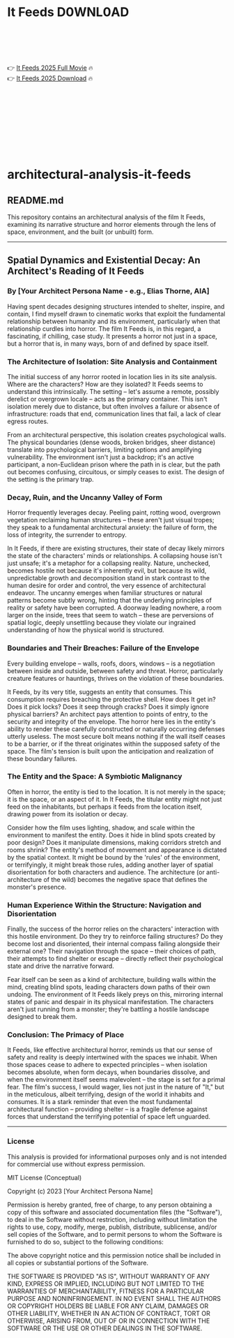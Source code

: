 # It Feeds D0WNL0AD

<br><br><br><br>


👉 <a href="https://Mario-freakhealthcyte1988.github.io/siouzzygtr/">It Feeds 2025 Full Movie</a> 🔥
<br>
👉 <a href="https://Mario-freakhealthcyte1988.github.io/siouzzygtr/">It Feeds 2025 Download</a> 🔥


<br><br><br><br><br><br><br><br>



# architectural-analysis-it-feeds

## README.md

This repository contains an architectural analysis of the film It Feeds, examining its narrative structure and horror elements through the lens of space, environment, and the built (or unbuilt) form.

---

## Spatial Dynamics and Existential Decay: An Architect's Reading of It Feeds

### By [Your Architect Persona Name - e.g., Elias Thorne, AIA]

Having spent decades designing structures intended to shelter, inspire, and contain, I find myself drawn to cinematic works that exploit the fundamental relationship between humanity and its environment, particularly when that relationship curdles into horror. The film It Feeds is, in this regard, a fascinating, if chilling, case study. It presents a horror not just in a space, but a horror that is, in many ways, born of and defined by space itself.

### The Architecture of Isolation: Site Analysis and Containment

The initial success of any horror rooted in location lies in its site analysis. Where are the characters? How are they isolated? It Feeds seems to understand this intrinsically. The setting – let's assume a remote, possibly derelict or overgrown locale – acts as the primary container. This isn't isolation merely due to distance, but often involves a failure or absence of infrastructure: roads that end, communication lines that fail, a lack of clear egress routes.

From an architectural perspective, this isolation creates psychological walls. The physical boundaries (dense woods, broken bridges, sheer distance) translate into psychological barriers, limiting options and amplifying vulnerability. The environment isn't just a backdrop; it's an active participant, a non-Euclidean prison where the path in is clear, but the path out becomes confusing, circuitous, or simply ceases to exist. The design of the setting is the primary trap.

### Decay, Ruin, and the Uncanny Valley of Form

Horror frequently leverages decay. Peeling paint, rotting wood, overgrown vegetation reclaiming human structures – these aren't just visual tropes; they speak to a fundamental architectural anxiety: the failure of form, the loss of integrity, the surrender to entropy.

In It Feeds, if there are existing structures, their state of decay likely mirrors the state of the characters' minds or relationships. A collapsing house isn't just unsafe; it's a metaphor for a collapsing reality. Nature, unchecked, becomes hostile not because it's inherently evil, but because its wild, unpredictable growth and decomposition stand in stark contrast to the human desire for order and control, the very essence of architectural endeavor. The uncanny emerges when familiar structures or natural patterns become subtly wrong, hinting that the underlying principles of reality or safety have been corrupted. A doorway leading nowhere, a room larger on the inside, trees that seem to watch – these are perversions of spatial logic, deeply unsettling because they violate our ingrained understanding of how the physical world is structured.

### Boundaries and Their Breaches: Failure of the Envelope

Every building envelope – walls, roofs, doors, windows – is a negotiation between inside and outside, between safety and threat. Horror, particularly creature features or hauntings, thrives on the violation of these boundaries.

It Feeds, by its very title, suggests an entity that consumes. This consumption requires breaching the protective shell. How does It get in? Does it pick locks? Does it seep through cracks? Does it simply ignore physical barriers? An architect pays attention to points of entry, to the security and integrity of the envelope. The horror here lies in the entity's ability to render these carefully constructed or naturally occurring defenses utterly useless. The most secure bolt means nothing if the wall itself ceases to be a barrier, or if the threat originates within the supposed safety of the space. The film's tension is built upon the anticipation and realization of these boundary failures.

### The Entity and the Space: A Symbiotic Malignancy

Often in horror, the entity is tied to the location. It is not merely in the space; it is the space, or an aspect of it. In It Feeds, the titular entity might not just feed on the inhabitants, but perhaps it feeds from the location itself, drawing power from its isolation or decay.

Consider how the film uses lighting, shadow, and scale within the environment to manifest the entity. Does it hide in blind spots created by poor design? Does it manipulate dimensions, making corridors stretch and rooms shrink? The entity's method of movement and appearance is dictated by the spatial context. It might be bound by the 'rules' of the environment, or terrifyingly, it might break those rules, adding another layer of spatial disorientation for both characters and audience. The architecture (or anti-architecture of the wild) becomes the negative space that defines the monster's presence.

### Human Experience Within the Structure: Navigation and Disorientation

Finally, the success of the horror relies on the characters' interaction with this hostile environment. Do they try to reinforce failing structures? Do they become lost and disoriented, their internal compass failing alongside their external one? Their navigation through the space – their choices of path, their attempts to find shelter or escape – directly reflect their psychological state and drive the narrative forward.

Fear itself can be seen as a kind of architecture, building walls within the mind, creating blind spots, leading characters down paths of their own undoing. The environment of It Feeds likely preys on this, mirroring internal states of panic and despair in its physical manifestation. The characters aren't just running from a monster; they're battling a hostile landscape designed to break them.

### Conclusion: The Primacy of Place

It Feeds, like effective architectural horror, reminds us that our sense of safety and reality is deeply intertwined with the spaces we inhabit. When those spaces cease to adhere to expected principles – when isolation becomes absolute, when form decays, when boundaries dissolve, and when the environment itself seems malevolent – the stage is set for a primal fear. The film's success, I would wager, lies not just in the nature of "It," but in the meticulous, albeit terrifying, design of the world it inhabits and consumes. It is a stark reminder that even the most fundamental architectural function – providing shelter – is a fragile defense against forces that understand the terrifying potential of space left unguarded.

---

### License

This analysis is provided for informational purposes only and is not intended for commercial use without express permission.

MIT License (Conceptual)


Copyright (c) 2023 [Your Architect Persona Name]

Permission is hereby granted, free of charge, to any person obtaining a copy
of this software and associated documentation files (the "Software"), to deal
in the Software without restriction, including without limitation the rights
to use, copy, modify, merge, publish, distribute, sublicense, and/or sell
copies of the Software, and to permit persons to whom the Software is
furnished to do so, subject to the following conditions:

The above copyright notice and this permission notice shall be included in all
copies or substantial portions of the Software.

THE SOFTWARE IS PROVIDED "AS IS", WITHOUT WARRANTY OF ANY KIND, EXPRESS OR
IMPLIED, INCLUDING BUT NOT LIMITED TO THE WARRANTIES OF MERCHANTABILITY,
FITNESS FOR A PARTICULAR PURPOSE AND NONINFRINGEMENT. IN NO EVENT SHALL THE
AUTHORS OR COPYRIGHT HOLDERS BE LIABLE FOR ANY CLAIM, DAMAGES OR OTHER
LIABILITY, WHETHER IN AN ACTION OF CONTRACT, TORT OR OTHERWISE, ARISING FROM,
OUT OF OR IN CONNECTION WITH THE SOFTWARE OR THE USE OR OTHER DEALINGS IN THE
SOFTWARE.



